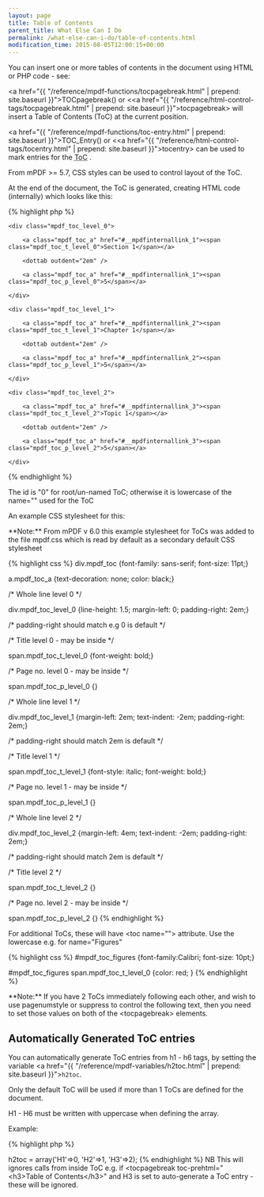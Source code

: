 ```yaml
---
layout: page
title: Table of Contents
parent_title: What Else Can I Do
permalink: /what-else-can-i-do/table-of-contents.html
modification_time: 2015-08-05T12:00:15+00:00
---
```


You can insert one or more tables of contents in the document using HTML or PHP code - see:

<a href="{{ "/reference/mpdf-functions/tocpagebreak.html" | prepend: site.baseurl }}">TOCpagebreak()</a> or &lt;<a href="{{ "/reference/html-control-tags/tocpagebreak.html" | prepend: site.baseurl }}">tocpagebreak</a>&gt; will insert a Table of Contents (ToC) at the current position.

<a href="{{ "/reference/mpdf-functions/toc-entry.html" | prepend: site.baseurl }}">TOC_Entry()</a> or &lt;<a href="{{ "/reference/html-control-tags/tocentry.html" | prepend: site.baseurl }}">tocentry</a>&gt; can be used to mark entries for the <acronym title="Table of Contents">ToC</acronym> .

From mPDF >= 5.7, CSS styles can be used to control layout of the ToC.

At the end of the document, the ToC is generated, creating HTML code (internally) which looks like this:

{% highlight php %}
<div class="mpdf_toc" id="mpdf_toc_0">

    <div class="mpdf_toc_level_0">

        <a class="mpdf_toc_a" href="#__mpdfinternallink_1"><span class="mpdf_toc_t_level_0">Section 1</span></a>

        <dottab outdent="2em" />

        <a class="mpdf_toc_a" href="#__mpdfinternallink_1"><span class="mpdf_toc_p_level_0">5</span></a>

    </div>

    <div class="mpdf_toc_level_1">

        <a class="mpdf_toc_a" href="#__mpdfinternallink_2"><span class="mpdf_toc_t_level_1">Chapter 1</span></a>

        <dottab outdent="2em" />

        <a class="mpdf_toc_a" href="#__mpdfinternallink_2"><span class="mpdf_toc_p_level_1">5</span></a>

    </div>

    <div class="mpdf_toc_level_2">

        <a class="mpdf_toc_a" href="#__mpdfinternallink_3"><span class="mpdf_toc_t_level_2">Topic 1</span></a>

        <dottab outdent="2em" />

        <a class="mpdf_toc_a" href="#__mpdfinternallink_3"><span class="mpdf_toc_p_level_2">5</span></a>

    </div>

</div>
{% endhighlight %}

The id is "0" for root/un-named ToC; otherwise it is lowercase of the name="" used for the ToC

An example CSS stylesheet for this:

<div class="alert alert-info" role="alert">**Note:** From mPDF v 6.0 this example stylesheet for ToCs was added to the file <span class="filename">mpdf.css</span> which is read by default as a secondary default CSS stylesheet</div>

{% highlight css %}
div.mpdf_toc {font-family: sans-serif; font-size: 11pt;}

a.mpdf_toc_a  {text-decoration: none; color: black;}

/* Whole line level 0 */

div.mpdf_toc_level_0 {line-height: 1.5; margin-left: 0; padding-right: 2em;}

/* padding-right should match e.g <dottab outdent="2em" /> 0 is default */

/* Title level 0 - may be inside <a> */

span.mpdf_toc_t_level_0 {font-weight: bold;}

/* Page no. level 0 - may be inside <a> */

span.mpdf_toc_p_level_0 {}

/* Whole line level 1 */

div.mpdf_toc_level_1 {margin-left: 2em; text-indent: -2em; padding-right: 2em;}

/* padding-right should match <dottab outdent="2em" /> 2em is default */

/* Title level 1 */

span.mpdf_toc_t_level_1 {font-style: italic; font-weight: bold;}

/* Page no. level 1 - may be inside <a> */

span.mpdf_toc_p_level_1  {}

/* Whole line level 2 */

div.mpdf_toc_level_2 {margin-left: 4em; text-indent: -2em; padding-right: 2em;}

/* padding-right should match <dottab outdent="2em" /> 2em is default */

/* Title level 2 */

span.mpdf_toc_t_level_2 {}

/* Page no. level 2 - may be inside <a> */

span.mpdf_toc_p_level_2 {}
{% endhighlight %}

For additional ToCs, these will have &lt;toc name=""&gt; attribute. Use the lowercase e.g. for name="Figures"

{% highlight css %}
#mpdf_toc_figures {font-family:Calibri; font-size: 10pt;}

#mpdf_toc_figures span.mpdf_toc_t_level_0 {color: red; }
{% endhighlight %}

<div class="alert alert-info" role="alert">**Note:** If you have 2 ToCs immediately following each other, and wish to use pagenumstyle or suppress to control the following text, then you need to set those values on both of the &lt;tocpagebreak&gt; elements.</div>

## Automatically Generated ToC entries

You can automatically generate ToC entries from h1 - h6 tags, by setting the variable <a href="{{ "/reference/mpdf-variables/h2toc.html" | prepend: site.baseurl }}">`h2toc`</a>.

Only the default ToC will be used if more than 1 ToCs are defined for the document.

H1 - H6 must be written with uppercase when defining the array.

Example:

{% highlight php %}
<?php

$mpdf->h2toc = array('H1'=>0, 'H2'=>1, 'H3'=>2);
{% endhighlight %}

NB This will ignores calls from inside ToC e.g. if &lt;tocpagebreak toc-prehtml="&lt;h3&gt;Table of Contents&lt;/h3&gt;" and H3 is set to auto-generate a ToC entry - these will be ignored.

